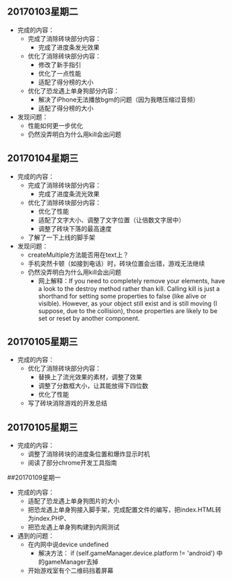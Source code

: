 ## 20170103星期二
* 完成的内容：
	* 完成了消除砖块部分内容：
		* 完成了进度条发光效果
	* 优化了消除砖块部分内容：
		* 修改了新手指引
		* 优化了一点性能
		* 适配了得分榜的大小
	* 优化了恐龙遇上单身狗部分内容：
		* 解决了iPhone无法播放bgm的问题（因为我瞎压缩过音频）
		* 适配了得分榜的大小
* 发现问题： 	 	
 	* 性能如何更一步优化
 	* 仍然没弄明白为什么用kill会出问题

## 20170104星期三
* 完成的内容：
	* 完成了消除砖块部分内容：
		* 完成了进度条流光效果
	* 优化了消除砖块部分内容：		
		* 优化了性能
		* 适配了文字大小、调整了文字位置（让倍数文字居中）
		* 调整了砖块下落的最高速度
	* 了解了一下上线的脚手架
* 发现问题： 	 	
 	* createMultiple方法能否用在text上？ 	
 	* 手机突然卡顿（如接到电话）时，砖块位置会出错，游戏无法继续
 	* 仍然没弄明白为什么用kill会出问题
		* 网上解释：If you need to completely remove your elements, have a look to the destroy method rather than kill. Calling kill is just a shorthand for setting some properties to false (like alive or visible). However, as your object still exist and is still moving (I suppose, due to the collision), those properties are likely to be set or reset by another component.

## 20170105星期三
* 完成的内容：
	* 优化了消除砖块部分内容：
		* 替换上了流光效果的素材，调整了效果
		* 调整了分数框大小，让其能放得下四位数
		* 优化了性能
	* 写了砖块消除游戏的开发总结

## 20170105星期三
* 完成的内容：
	* 调整了消除砖块的进度条位置和爆炸显示时机
	* 阅读了部分chrome开发工具指南

##20170109星期一
* 完成的内容：
	* 适配了恐龙遇上单身狗图片的大小
	* 把恐龙遇上单身狗接入脚手架，完成配置文件的编写，把index.HTML转为index.PHP、
	* 把恐龙遇上单身狗构建到内网测试
* 遇到的问题：
	* 在内网中说device undefined
		* 解决方法：
		if (self.gameManager.device.platform != 'android') 中的gameManager去掉
	* 开始游戏室有个二维码挡着屏幕